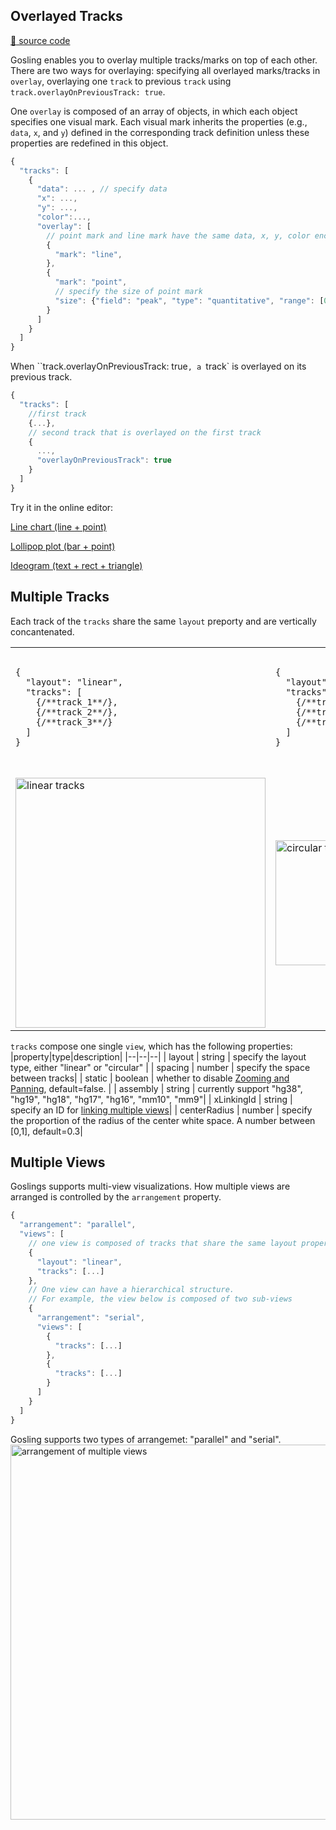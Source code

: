 
## Overlayed Tracks
[:link: source code](https://github.com/gosling-lang/gosling.js/blob/43626eaf21417bf36128a405dceeaa6ee00d0851/src/core/Gosling.schema.ts#L213)


Gosling enables you to overlay multiple tracks/marks on top of each other. There are two ways for overlaying: specifying all overlayed marks/tracks in `overlay`, overlaying one `track` to previous `track` using `track.overlayOnPreviousTrack: true`.

One `overlay` is composed of an array of objects, in which each object specifies one visual mark. Each visual mark inherits the properties (e.g., `data`, `x`, and `y`) defined in the corresponding track definition unless these properties are redefined in this object.  

```javascript
{
  "tracks": [
    {
      "data": ... , // specify data
      "x": ...,
      "y": ...,
      "color":...,
      "overlay": [
        // point mark and line mark have the same data, x, y, color encoding
        {
          "mark": "line", 
        },
        {
          "mark": "point", 
          // specify the size of point mark
          "size": {"field": "peak", "type": "quantitative", "range": [0, 6]} 
        }
      ]
    }
  ]
}
```

When ``track.overlayOnPreviousTrack: true`, a `track` is overlayed on its previous track.
```javascript
{
  "tracks": [
    //first track
    {...},
    // second track that is overlayed on the first track
    {
      ...,
      "overlayOnPreviousTrack": true
    }
  ]
}
```

Try it in the online editor:

[Line chart (line + point)](<https://gosling-lang.github.io/gosling.js/?full=false&spec=(J'jtleXExample%3A%20overlayd%20TracksCJ'layoutXlinearCJ'arrangementB(J*'direcjonXverjcalCJ*'columnSizesB800%2CJ*'rowSizesB450J)%2CJ'tracksZJ*(9'dataB(9*'urlXhttps%3A%2F%2Fresgen.io%2Fapi%2Fv1%2Fjleset_info%2F%3Fd%3DUvVPeLHuRDiYA3qwFlm7xQWIjleset'9M'metadataB(9*Ihiglass-muljvecW'rowBGW'columnXposijonW'valueXpeakW'categoriesZ~1O~2O~3O~4'%5D9M'overlayZ9*('markXline'M*(9**'markXpointW*'sizeKO'rangeZ0%2C%206%5D)9*)9%5D%2C9'xB(9*bXposijonWIgenomicW'domainB('chromosomeX1O'intervalZ1%2C%203000500%5DM*'axisXtop'9M'yK'M'rowNM'colorN)J*)J%5D%0A)*%20%209J**B!%20C'%2CG'sampleI'typeXJ%0A*KB(bXpeakOIquanjtajveM)%2C9NB(bBGOInominal'OC%20WC9*XB'ZB%5Bb'fieldjti~G%20%01~jbZXWONMKJIGCB9*_>)

[Lollipop plot (bar + point)](<https://gosling-lang.github.io/gosling.js/?full=false&spec=(%0A*'titleG'Example%3A%20overlayd%20Tracks'%25*'layoutG'linear'%25*'arrangementG(%0AQ'directionG'vertical'%25Q'columnSizesG800%25Q'rowSizesG200%0A*)%25*'tracksY%0A*%20%0AQ(C'dataG(C*'urlG'https%3A%2F%2Fcgap-higlass.com%2Fapi%2Fv1%2Ftileset_info%2F%3Fd%3Dclinvar_20200824_hg38'A%24tileset'CjmetadataG(C*%24higlass-bed'A'%3EFieldsYCQ%3B1%3Cstart')A*%3B2%3Cend')CqA'valueFieldsY%3B7%3CIZO)%5DCjoverlayYC*%5Ebar'A*'strokeG(CQ*XIAQOAQ~YC%7BHQ'HQRQ*'JQV%2FJ%40CQ*KQKQKQ%2BQMAQMAQMCQqCQ)A*'strokeWidth%220.5)%601)C*)A%5Epoint'%605)A*'colorG(CQ*XIAQOAQ~YC%7BHQ'HQRQ*'JQV%2FJ%40CQ*KQKQKQ%2BQMAQMAQMCQqAQ'legendGtrueCQ)C*)C%5D%2CC'xG(C*Xstart'A%24%3E'A~G('chromosomeG'3')A'axisG'top'CjxeG(Xend'Z%24%3E'jyG(C*XIAOA~YC*N'AN%2FH'HR*'JV%2FJV'CqA'baselineGR%26150Z20%5DA'gridGtrueCjcolorG(C*XIAOA~YC*N'AN%2FH'HR*'JV%2FJV'CqA%26C*KKK%2BMAMAMCqCjopacity%220.6)%0AQ)%0Aq%0A)*%20%20A%2CC*C%0AQ*G!%20HLikely_pathogenic'A*Isignificance'JLikely_benign'A*K*'%23D45E00'AM*'%23029F73'N*'PathogenicO%24nominal'Q**R'Uncertain_IAV'BenignX'fieldG'YG%5BZ%2C%20j)%2CC'q*%5D~'domain%22G('valueG%24'typeG'%25%2C%0A%26'rangeY%2B*'black'A%3B('indexG%3CZ'nameG'%3Egenomic%40QV'CQqAQ%26%5E(CQ'markG'%60A*'size%22%7BQ*N'AQN%2F%01%7B%60%5E%40%3E%3C%3B%2B%26%25%24%22~qjZYXVRQONMKJIHGCA*_>)

[Ideogram (text + rect + triangle)](<https://gosling-lang.github.io/gosling.js/?full=false&spec=(V'titleK'Example%3A%20overlayd%20Tracks'_'layoutK'linear'_'arrangementK(V*'directionK'vertical'_*'columnSizesK800_*'rowSizesK80V)_'tracksK%5BV*(VXdataK(J'urlK'https%3A%2F%2Fraw.githubusercontent.com%2Fsehilyi%2Fgemini-datasets%2Fmaster%2Fdata%2FUCSC.HG38.Human.CytoBandIdeogram.csv'Q'typeK'csv'Q'c%3CFieldK'C%3C'Q'genomicFieldsK%5B'%60LchromEnd'%5DV**)_XoverlayK%5BJ%7Dtext'QRMtrue)~textK('YNameL%25)Q*'%3BX%25QXZ%22'%40L%40L%40L%40LwhiteL%40'~visibilityK(JXoperationK'less-than'QXconditionK('widthK'%7Cxe-x%7CLtransitionPaddingK10)QXtargetK'mark'J*)Q*'styleK('textS%7BK0%26rect'QRMtrue)~%3BX%25QXZ%22J*Xwhite%3DD9D9D9%3D979797%3D636363'Q*X%40%3DA0A0F2'J**%5DJ*%5E-r'QRJ***M%24'q%3F~%2B%5E-l'QRJ***M%24'p%3F~%2B)J)V**%5D_XxK(J'Y%60'Q'%3EQ'domainK('c%3CK'1')Q'axisK'top'V**)_XxeK('YchromEndL%3E)_Xsizej20)_Xstrokej'gray')_Xs%7Bj0.5)_XstyleK('outlineK'white')V*)V%5D%0A)*%20%20JV***K!%20L'%2C%20'M('YStainLoneOfK%5B'acen'%5D%2C%20'notKQ%2CJR*'dataTransformK(JXfilterK%5BV%0A*X**'YfieldK'ZdomainK%5B'gnegLgpos25Lgpos50Lgpos75Lg_%2CVjK('valueK~%5DJ*)Q*'%22pos100Lgvar'%5DQXrangeK%5B%24false)Q***('YNameLincludeK%25typeK'nominal'%26)J)Q%7D%2Bcolorj'%23B40101'%3BcolorK(JXYStain'Q%3Chromosome%3D'Q*X%23%3EtypeK'genomic'%3FLnotKfalse)J**%40black%5E%26triangle%60chromStart%7BtrokeWidth%7D(J*'markK'%01%7D%7B%60%5E%40%3F%3E%3D%3C%3B%2B%26%25%24%22~j_ZYXVRQMLKJ*_>)


## Multiple Tracks
Each track of the `tracks` share the same `layout` preporty and are vertically concantenated.
<table>
    <tr>
        <td>  
        <pre>
<code>
{
  "layout": "linear",
  "tracks": [
    {/**track_1**/},
    {/**track_2**/},
    {/**track_3**/}
  ]   
}
</code>
        </pre>
        </td>
        <td>
        <pre>
<code>
{
  "layout": "circular",
  "tracks": [
    {/**track_1**/},
    {/**track_2**/},
    {/**track_3**/}
  ]   
}
</code>
        </pre>
        </td>
    </tr>
    <tr>
        <td> <img src="https://raw.githubusercontent.com/wiki/gosling-lang/gosling.js/images/tracks_linear.png" alt="linear tracks" width="400"/> </td>
        <td> <img src="https://raw.githubusercontent.com/wiki/gosling-lang/gosling.js/images/tracks_circular.png" alt="circular tracks" width="200"/></td>
    </tr>
</table>

`tracks` compose one single `view`, which has the following properties:
|property|type|description|
|--|--|--|
| layout | string | specify the layout type, either "linear" or "circular" |
| spacing | number | specify the space between tracks|
| static | boolean | whether to disable [Zooming and Panning](https://github.com/gosling-lang/gosling.js/wiki/User-Interaction#zooming-and-panning), default=false. | 
| assembly | string | currently support "hg38", "hg19", "hg18", "hg17", "hg16", "mm10", "mm9"| 
| xLinkingId | string | specify an ID for [linking multiple views](https://github.com/gosling-lang/gosling.js/wiki/User-Interaction#linking-views)|
| centerRadius | number | specify the proportion of the radius of the center white space. A number between [0,1], default=0.3|


## Multiple Views
Goslings supports multi-view visualizations. How multiple views are arranged is controlled by the `arrangement` property.
```javascript
{
  "arrangement": "parallel",
  "views": [
    // one view is composed of tracks that share the same layout property (linear or circular)
    {
      "layout": "linear",
      "tracks": [...]
    },
    // One view can have a hierarchical structure. 
    // For example, the view below is composed of two sub-views
    {
      "arrangement": "serial",
      "views": [
        {
          "tracks": [...]
        },
        {
          "tracks": [...]
        }
      ]
    }
  ]
}
```

Gosling supports two types of arrangemet: "parallel" and "serial".
<img src="https://raw.githubusercontent.com/wiki/gosling-lang/gosling.js/images/multi-views.png" alt="arrangement of multiple views" width="600"/> </td>